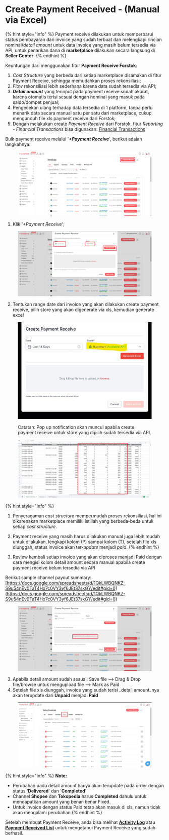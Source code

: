 # Create Payment Received - (Manual via Excel)

{% hint style="info" %}
Payment receive dilakukan untuk memperbarui status pembayaran dari invoice yang sudah terbuat dan melengkapi rincian nominal/_detail amount_ untuk data invoice yang masih belum tersedia via API, untuk penarikan dana di **marketplace** dilakukan secara langsung di **Seller Center**.
{% endhint %}

Keuntungan dari menggunakan fitur **Payment Receive Forstok**:

1. _Cost Structure_ yang berbeda dari setiap marketplace disamakan di fitur Payment Receive, sehingga memudahkan proses rekonsiliasi;
2. _Flow_ rekonsiliasi lebih sederhana karena data sudah tersedia via API;
3. _**Detail amount**_ yang terinput pada payment receive sudah akurat, karena otomatis terisi sesuai dengan nominal yang masuk pada saldo/dompet penjual;
4. Pengecekan ulang terhadap data tersedia di 1 platform, tanpa perlu menarik data secara manual satu per satu dari marketplace, cukup mengunduh file xls payment receive dari Forstok;
5. Dengan melakukan create _Payment Receive_ dari Forstok, fitur _Reporting - Financial Transactions_ bisa digunakan: [Financial Transactions](../reports/financial-reports.md)

Bulk payment receive melalui '_**+Payment Receive**_', berikut adalah langkahnya:

<figure><img src="../../.gitbook/assets/Screenshot 2023-02-06 153516.jpg" alt=""><figcaption></figcaption></figure>

1. Klik '_+Payment Receive_';

<figure><img src="../../.gitbook/assets/Screenshot 2023-02-06 153641.jpg" alt=""><figcaption></figcaption></figure>

2. Tentukan range date dari invoice yang akan dilakukan create payment receive, pilih store yang akan digenerate via xls, kemudian generate excel

<figure><img src="../../.gitbook/assets/image (5) (3).png" alt=""><figcaption><p>Catatan: Pop up notification akan muncul apabila create payment receive untuk store yang dipilih sudah tersedia via API.</p></figcaption></figure>

<figure><img src="../../.gitbook/assets/Screenshot 2023-02-06 154848.jpg" alt=""><figcaption></figcaption></figure>

{% hint style="info" %}
1. Penyeragaman _cost structure_ mempermudah proses rekonsiliasi, hal ini dikarenakan marketplace memiliki istillah yang berbeda-beda untuk setiap _cost structure_.&#x20;
2. Payment receive yang masih harus dilakukan manual juga lebih mudah untuk dilakukan, lengkapi kolom (P) sampai kolom (T), setelah file xls diunggah, status invoice akan ter-_update_ menjadi _paid_.
{% endhint %}

3. Review kembali setiap invoice yang akan diproses menjadi Paid dengan cara mengisi kolom detail amount secara manual apabila create payment receive belum tersedia via API

Berikut sample channel payout summary: [https://docs.google.com/spreadsheets/d/1QkLWBQNKZ-S9u54nEv0TaT4Hx7c0VY3yf6JEt37skGY/edit#gid=0](https://docs.google.com/spreadsheets/d/1QkLWBQNKZ-S9u54nEv0TaT4Hx7c0VY3yf6JEt37skGY/edit#gid=0)

<figure><img src="../../.gitbook/assets/Screenshot 2023-02-06 155110.jpg" alt=""><figcaption></figcaption></figure>

3. Apabila detail amount sudah sesuai: Save file --> Drag & Drop file/browse untuk mengupload file --> Mark as Paid
4. Setelah file xls diunggah, invoice yang sudah terisi _detail amount_nya akan terupdate dari **Unpaid** menjadi **Paid**

<figure><img src="../../.gitbook/assets/Screenshot 2023-04-11 133541.jpg" alt=""><figcaption></figcaption></figure>

{% hint style="info" %}
**Note:**

* Perubahan pada detail amount hanya akan terupdate pada order dengan status '**Delivered**' dan '**Completed**'
* Channel **Shopee** dan **Tokopedia** harus **Completed** dahulu untuk mendapatkan amount yang benar-benar Fixed.
* Untuk invoice dengan status Paid tetap akan masuk di xls, namun tidak akan mengalami perubahan
{% endhint %}

Setelah membuat Payment Receive, anda bisa melihat [**Activity Log**](../dashboard/introduction-to-dashboard.md) atau [**Payment Received List**](payment-received-list.md) untuk mengetahui Payment Receive yang sudah berhasil.
